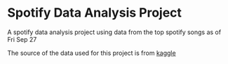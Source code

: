 # Spotify Data Analysis Project
A spotify data analysis project using data from the top spotify songs as of Fri Sep 27

The source of the data used for this project is from [kaggle]([https://www.kaggle.com/datasets/asaniczka/top-spotify-songs-in-73-countries-daily-updated])
